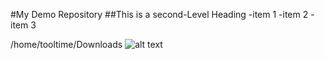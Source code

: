 #My Demo Repository
        ##This is a second-Level Heading
        -item 1
        -item 2
        -item 3

/home/tooltime/Downloads
![alt text](/home/tooltime/Downloads/eggs.jpeg)